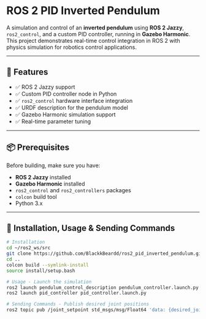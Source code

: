 # ROS 2 PID Inverted Pendulum

A simulation and control of an **inverted pendulum** using **ROS 2 Jazzy**, `ros2_control`, and a custom PID controller, running in **Gazebo Harmonic**.  
This project demonstrates real-time control integration in ROS 2 with physics simulation for robotics control applications.

---

## 🚀 Features

- ✅ ROS 2 Jazzy support
- ✅ Custom PID controller node in Python
- ✅ `ros2_control` hardware interface integration
- ✅ URDF description for the pendulum model
- ✅ Gazebo Harmonic simulation support
- ✅ Real-time parameter tuning

---

## 📦 Prerequisites

Before building, make sure you have:

- **ROS 2 Jazzy** installed
- **Gazebo Harmonic** installed
- `ros2_control` and `ros2_controllers` packages
- `colcon` build tool
- Python 3.x

---

## 🔧 Installation, Usage & Sending Commands

```bash
# Installation
cd ~/ros2_ws/src
git clone https://github.com/BlackkBeardd/ros2_pid_inverted_pendulum.git
cd ..
colcon build --symlink-install
source install/setup.bash

# Usage - Launch the simulation
ros2 launch pendulum_control_description pendulum_controller.launch.py
ros2 launch pid_controller pid_controller.launch.py

# Sending Commands - Publish desired joint positions
ros2 topic pub /joint_setpoint std_msgs/msg/Float64 'data: {desired_joint_position}'
